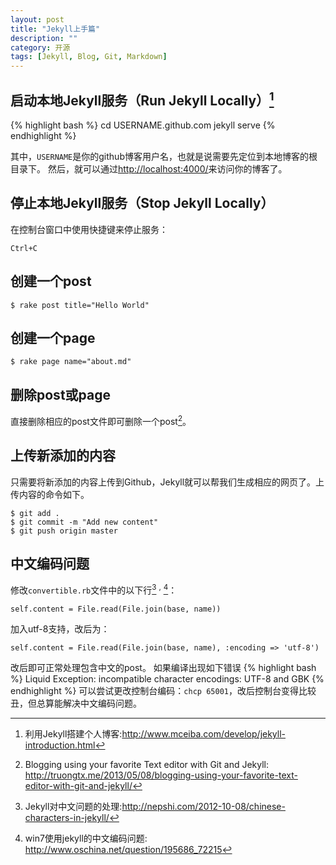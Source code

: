 ```yaml
---
layout: post
title: "Jekyll上手篇"
description: ""
category: 开源
tags: [Jekyll, Blog, Git, Markdown]
---
```


## 启动本地Jekyll服务（Run Jekyll Locally）[^chengxuyuan]

{% highlight bash %}
cd USERNAME.github.com
jekyll serve
{% endhighlight %}

其中，`USERNAME`是你的github博客用户名，也就是说需要先定位到本地博客的根目录下。
然后，就可以通过<http://localhost:4000/>来访问你的博客了。

## 停止本地Jekyll服务（Stop Jekyll Locally）
在控制台窗口中使用快捷键来停止服务：

    Ctrl+C

## 创建一个post

    $ rake post title="Hello World"

## 创建一个page

    $ rake page name="about.md"

## 删除post或page
直接删除相应的post文件即可删除一个post[^truong]。

## 上传新添加的内容
只需要将新添加的内容上传到Github，Jekyll就可以帮我们生成相应的网页了。上传内容的命令如下。

    $ git add .
    $ git commit -m "Add new content"
    $ git push origin master

## 中文编码问题
修改`convertible.rb`文件中的以下行[^Neptune] <sup>,</sup> [^oschina]：

    self.content = File.read(File.join(base, name))
    
加入utf-8支持，改后为：

    self.content = File.read(File.join(base, name), :encoding => 'utf-8')
    
改后即可正常处理包含中文的post。
如果编译出现如下错误
{% highlight bash %}
Liquid Exception: incompatible character encodings: UTF-8 and GBK
{% endhighlight %}
可以尝试更改控制台编码：``chcp 65001``，改后控制台变得比较丑，但总算能解决中文编码问题。

[^chengxuyuan]: 利用Jekyll搭建个人博客:<http://www.mceiba.com/develop/jekyll-introduction.html>
[^oschina]: win7使用jekyll的中文编码问题: <http://www.oschina.net/question/195686_72215>
[^Neptune]: Jekyll对中文问题的处理:<http://nepshi.com/2012-10-08/chinese-characters-in-jekyll/>
[^truong]: Blogging using your favorite Text editor with Git and Jekyll: <http://truongtx.me/2013/05/08/blogging-using-your-favorite-text-editor-with-git-and-jekyll/>